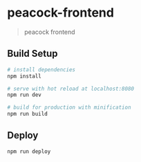# peacock-frontend

> peacock frontend

## Build Setup

``` bash
# install dependencies
npm install

# serve with hot reload at localhost:8080
npm run dev

# build for production with minification
npm run build

```

## Deploy
``` bash
npm run deploy

```